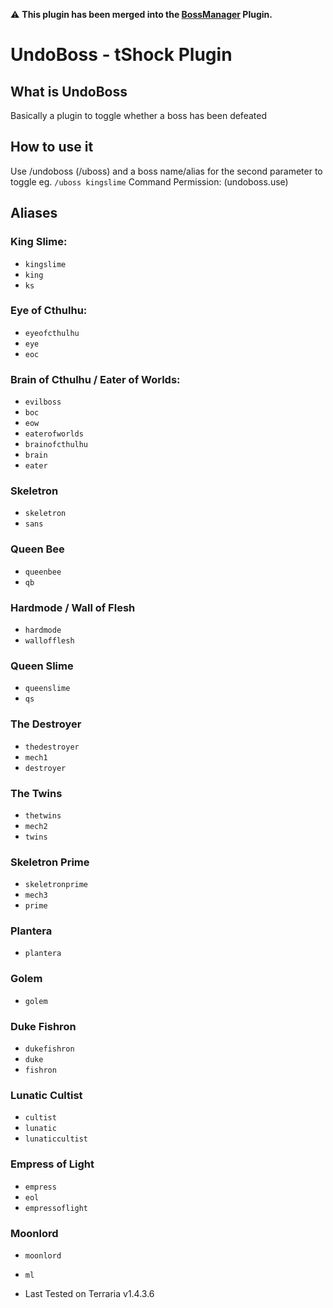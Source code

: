 ⚠️ **This plugin has been merged into the [BossManager](https://github.com/Ozz5581/BossManager) Plugin.**

# UndoBoss - tShock Plugin

## What is UndoBoss
Basically a plugin to toggle whether a boss has been defeated

## How to use it
Use /undoboss (/uboss) and a boss name/alias for the second parameter to toggle
eg. ` /uboss kingslime `
Command Permission: (undoboss.use)

## Aliases

### King Slime:
- ` kingslime `
- ` king `
- ` ks `

### Eye of Cthulhu: 
- ` eyeofcthulhu `
- ` eye `
- ` eoc `

### Brain of Cthulhu / Eater of Worlds:
- ` evilboss `
- ` boc `
- ` eow `
- ` eaterofworlds `
- ` brainofcthulhu `
- ` brain `
- ` eater `

### Skeletron
- ` skeletron `
- ` sans `

### Queen Bee
- ` queenbee `
- ` qb `

### Hardmode / Wall of Flesh
- ` hardmode `
- ` wallofflesh `

### Queen Slime
- ` queenslime `
- ` qs `

### The Destroyer
- ` thedestroyer `
- ` mech1 `
- ` destroyer `

### The Twins
- ` thetwins `
- ` mech2 `
- ` twins `

### Skeletron Prime
- ` skeletronprime `
- ` mech3 `
- ` prime `

### Plantera
- ` plantera `

### Golem
- ` golem `

### Duke Fishron
- ` dukefishron `
- ` duke `
- ` fishron `

### Lunatic Cultist
- ` cultist `
- ` lunatic `
- ` lunaticcultist `

### Empress of Light
- ` empress `
- ` eol `
- ` empressoflight `

### Moonlord
- ` moonlord `
- ` ml `


- Last Tested on Terraria v1.4.3.6
